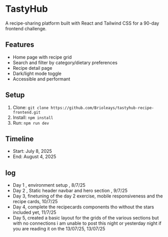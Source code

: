 # TastyHub

A recipe-sharing platform built with React and Tailwind CSS for a 90-day frontend challenge.

## Features
- Home page with recipe grid
- Search and filter by category/dietary preferences
- Recipe detail page
- Dark/light mode toggle
- Accessible and performant

## Setup
1. Clone: `git clone https://github.com/Brioleays/tastyhub-recipe-frontend.git`
2. Install: `npm install`
3. Run: `npm run dev`

## Timeline
- Start: July 8, 2025
- End: August 4, 2025

## log
- Day 1 , environment setup , 8/7/25
- Day 2 , Static header navbar and hero section , 9/7/25
- Day 3, finetuning of the day 2 exercise, mobile responsiveness and the recipe cards, 10/7/25
- Day 4, complete the recipecards components tho without the stars included yet, 11/7/25
- Day 5, created a basic layout for the grids of the various sections but with no connections i am unable to post this night or yesterday night if you are reading it on the 13/07/25, 13/07/25